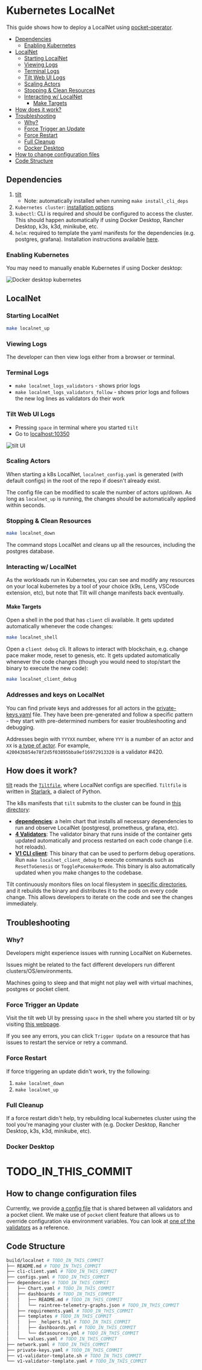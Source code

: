 # Kubernetes LocalNet <!-- omit in toc -->

This guide shows how to deploy a LocalNet using [pocket-operator](https://github.com/pokt-network/pocket-operator).

- [Dependencies](#dependencies)
  - [Enabling Kubernetes](#enabling-kubernetes)
- [LocalNet](#localnet)
  - [Starting LocalNet](#starting-localnet)
  - [Viewing Logs](#viewing-logs)
  - [Terminal Logs](#terminal-logs)
  - [Tilt Web UI Logs](#tilt-web-ui-logs)
  - [Scaling Actors](#scaling-actors)
  - [Stopping \& Clean Resources](#stopping--clean-resources)
  - [Interacting w/ LocalNet](#interacting-w-localnet)
    - [Make Targets](#make-targets)
- [How does it work?](#how-does-it-work)
- [Troubleshooting](#troubleshooting)
  - [Why?](#why)
  - [Force Trigger an Update](#force-trigger-an-update)
  - [Force Restart](#force-restart)
  - [Full Cleanup](#full-cleanup)
  - [Docker Desktop](#docker-desktop)
- [How to change configuration files](#how-to-change-configuration-files)
- [Code Structure](#code-structure)

## Dependencies

1. [tilt](https://docs.tilt.dev/install.html)
   - Note: automatically installed when running `make install_cli_deps`
2. `Kubernetes cluster`: [installation options](https://docs.tilt.dev/choosing_clusters.html)
3. `kubectl`: CLI is required and should be configured to access the cluster. This should happen automatically if using Docker Desktop, Rancher Desktop, k3s, k3d, minikube, etc.
4. `helm`: required to template the yaml manifests for the dependencies (e.g. postgres, grafana). Installation instructions available [here](https://helm.sh/docs/intro/install).

### Enabling Kubernetes

You may need to manually enable Kubernetes if using Docker desktop:

![Docker desktop kubernetes](https://user-images.githubusercontent.com/1892194/216165581-1372e2b8-c630-4211-8ced-5ec59b129330.png)

## LocalNet

### Starting LocalNet

```bash
make localnet_up
```

### Viewing Logs

The developer can then view logs either from a browser or terminal.

### Terminal Logs

- `make localnet_logs_validators` - shows prior logs
- `make localnet_logs_validators_follow` - shows prior logs and follows the new log lines as validators do their work

### Tilt Web UI Logs

- Pressing `space` in terminal where you started `tilt`
- Go to [localhost:10350](http://localhost:10350/)

![tilt UI](https://user-images.githubusercontent.com/1892194/216165833-b9e5a98c-87a8-4355-87c9-0420a8a598bf.png)

### Scaling Actors

When starting a k8s LocalNet, `localnet_config.yaml` is generated (with default configs) in the root of the repo if doesn't already exist.

The config file can be modified to scale the number of actors up/down. As long as `localnet_up` is running, the changes should be automatically applied within seconds.

### Stopping & Clean Resources

```bash
make localnet_down
```

The command stops LocalNet and cleans up all the resources, including the postgres database.

### Interacting w/ LocalNet

As the workloads run in Kubernetes, you can see and modify any resources on your local kubernetes by a tool of your choice (k9s, Lens, VSCode extension, etc), but note that Tilt will change manifests back eventually.

#### Make Targets

Open a shell in the pod that has `client` cli available. It gets updated automatically whenever the code changes:

```bash
make localnet_shell
```

Open a `client debug` cli. It allows to interact with blockchain, e.g. change pace maker mode, reset to genesis, etc. It gets updated automatically whenever the code changes (though you would need to stop/start the binary to execute the new code):

```bash
make localnet_client_debug
```

### Addresses and keys on LocalNet

You can find private keys and addresses for all actors in the [private-keys.yaml](private-keys.yaml) file. They have been pre-generated and follow a specific pattern - they start with pre-determined numbers for easier troubleshooting and debugging.

Addresses begin with `YYYXX` number, where `YYY` is a number of an actor and `XX` is [a type of actor](../../shared/core/types/proto/actor.proto#L7). For example, `420043b854e78f2d5f03895bba9ef16972913320` is a validator #420.

## How does it work?

[tilt](https://tilt.dev/) reads the [`Tiltfile`](../../Tiltfile), where LocalNet configs are specified. `Tiltfile` is written in [Starlark](https://github.com/bazelbuild/starlark), a dialect of Python.

The k8s manifests that `tilt` submits to the cluster can be found in [this directory](./):

- **[dependencies](./dependencies/)**: a helm chart that installs all necessary dependencies to run and observe LocalNet (postgresql, prometheus, grafana, etc).
- **[4 Validators](./v1-validator-template.sh)**: The validator binary that runs inside of the container gets updated automatically and process restarted on each code change (i.e. hot reloads).
- **[V1 CLI client](./cli-client.yaml)**: This binary that can be used to perform debug operations. Run `make localnet_client_debug` to execute commands such as `ResetToGenesis` or `TogglePacemakerMode`. This binary is also automatically updated when you make changes to the codebase.

Tilt continuously monitors files on local filesystem in [specific directories](Tiltfile#L22), and it rebuilds the binary and distributes it to the pods on every code change. This allows developers to iterate on the code and see the changes immediately.

## Troubleshooting

### Why?

Developers might experience issues with running LocalNet on Kubernetes.

Issues might be related to the fact different developers run different clusters/OS/environments.

Machines going to sleep and that might not play well with virtual machines, postgres or pocket client.

### Force Trigger an Update

Visit the tilt web UI by pressing `space` in the shell where you started tilt or by visiting [this webpage](http://localhost:10350/).

If you see any errors, you can click `Trigger Update` on a resource that has issues to restart the service or retry a command.

### Force Restart

If force triggering an update didn't work, try the following:

1. `make localnet_down`
2. `make localnet_up`

### Full Cleanup

If a force restart didn't help, try rebuilding local kubernetes cluster using the tool you're managing your cluster with (e.g. Docker Desktop, Rancher Desktop, k3s, k3d, minikube, etc).

### Docker Desktop

# TODO_IN_THIS_COMMIT

## How to change configuration files

Currently, we provide [a config file](./configs.yaml) that is shared between all validators and a pocket client. We make use of `pocket` client feature that allows us to override configuration via environment variables. You can look at [one of the validators](../../build/localnet/v1-validator1.yaml) as a reference.

## Code Structure

```bash
build/localnet # TODO_IN_THIS_COMMIT
├── README.md # TODO_IN_THIS_COMMIT
├── cli-client.yaml # TODO_IN_THIS_COMMIT
├── configs.yaml # TODO_IN_THIS_COMMIT
├── dependencies # TODO_IN_THIS_COMMIT
│   ├── Chart.yaml # TODO_IN_THIS_COMMIT
│   ├── dashboards # TODO_IN_THIS_COMMIT
│   │   ├── README.md # TODO_IN_THIS_COMMIT
│   │   └── raintree-telemetry-graphs.json # TODO_IN_THIS_COMMIT
│   ├── requirements.yaml # TODO_IN_THIS_COMMIT
│   ├── templates # TODO_IN_THIS_COMMIT
│   │   ├── _helpers.tpl # TODO_IN_THIS_COMMIT
│   │   ├── dashboards.yml # TODO_IN_THIS_COMMIT
│   │   └── datasources.yml # TODO_IN_THIS_COMMIT
│   └── values.yaml # TODO_IN_THIS_COMMIT
├── network.yaml # TODO_IN_THIS_COMMIT
├── private-keys.yaml # TODO_IN_THIS_COMMIT
├── v1-validator-template.sh # TODO_IN_THIS_COMMIT
└── v1-validator-template.yaml # TODO_IN_THIS_COMMIT
```
